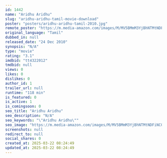 ```yaml
---
id: 1442
name: "Aridhu Aridhu"
slug: "aridhu-aridhu-tamil-movie-download"
poster: "posters/aridhu-aridhu-tamil-2010.jpg"
remote_poster: "https://m.media-amazon.com/images/M/MV5BMmM3YjBhNTMtNDFiNC00OTc5LWI2MjYtMzc2NWM0NThhN2JmXkEyXkFqcGdeQXVyMTEzNzg0Mjkx._V1_SX300.jpg"
original_language: "Tamil"
dubbed_in: null
released_date: "24 Dec 2010"
synopsis: "N/A"
type: "movie"
rating: "3.1"
imdbid: "tt4322012"
tmdbid: null
views: 0
likes: 0
dislikes: 0
author_id: 1
trailer_url: null
runtime: "118 min"
is_featured: 0
is_active: 1
is_comingsoon: 0
seo_title: "Aridhu Aridhu"
seo_description: "N/A"
seo_keywords: "\"Aridhu Aridhu\""
seo_image: "https://m.media-amazon.com/images/M/MV5BMmM3YjBhNTMtNDFiNC00OTc5LWI2MjYtMzc2NWM0NThhN2JmXkEyXkFqcGdeQXVyMTEzNzg0Mjkx._V1_SX300.jpg"
screenshots: null
redirect_to: null
social_shares: 0
created_at: 2025-03-22 08:24:49
updated_at: 2025-03-22 08:24:49
---
```


